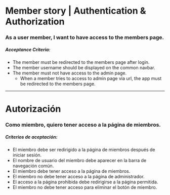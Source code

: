 # Member story | Authentication & Authorization

### As a user member, I want to have access to the members page.

##### Acceptance Criteria:

- The member must be redirected to the members page after login.
- The member username should be displayed on the common navbar.
- The member must not have access to the admin page.
    - When a member tries to access to admin page via url, the app must be redirected to the members page.

---

# Autorización

### Como miembro, quiero tener acceso a la página de miembros.

##### Criterios de aceptación:

- El miembro debe ser redirigido a la página de miembros después de iniciar
  sesión.
- El nombre de usuario del miembro debe aparecer en la barra de navegación
  común.
- El miembro debe tener acceso a la página de miembros.
- El miembro no debe tener acceso a la página de administrador.
- El acceso a la página prohibida debe redirigirse a la página permitida.
- El miembro no debe tener acceso para eliminar el botón de miembro.
